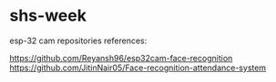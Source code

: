 # shs-week
esp-32 cam repositories references:

https://github.com/Reyansh96/esp32cam-face-recognition
https://github.com/JitinNair05/Face-recognition-attendance-system
